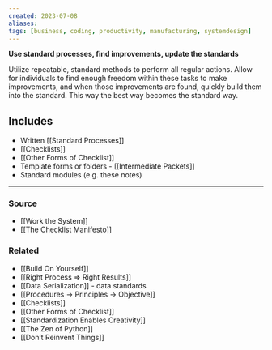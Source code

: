 ```yaml
---
created: 2023-07-08
aliases: 
tags: [business, coding, productivity, manufacturing, systemdesign]
---
```

**Use standard processes, find improvements, update the standards**

Utilize repeatable, standard methods to perform all regular actions. Allow for individuals to find enough freedom within these tasks to make improvements, and when those improvements are found, quickly build them into the standard. This way the best way becomes the standard way.

## Includes

- Written [[Standard Processes]]
- [[Checklists]]
- [[Other Forms of Checklist]]
- Template forms or folders - [[Intermediate Packets]]
- Standard modules (e.g. these notes)

---

### Source
- [[Work the System]]
- [[The Checklist Manifesto]]

### Related
- [[Build On Yourself]]
- [[Right Process ⇒ Right Results]]
- [[Data Serialization]] - data standards 
- [[Procedures → Principles → Objective]] 
- [[Checklists]] 
- [[Other Forms of Checklist]] 
- [[Standardization Enables Creativity]]
- [[The Zen of Python]]
- [[Don’t Reinvent Things]]
 